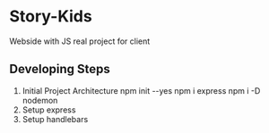 # Story-Kids
Webside with JS real project for client

## Developing Steps
 1. Initial Project Architecture
  npm init  --yes
  npm i express
  npm i -D nodemon
2. Setup express
3. Setup handlebars